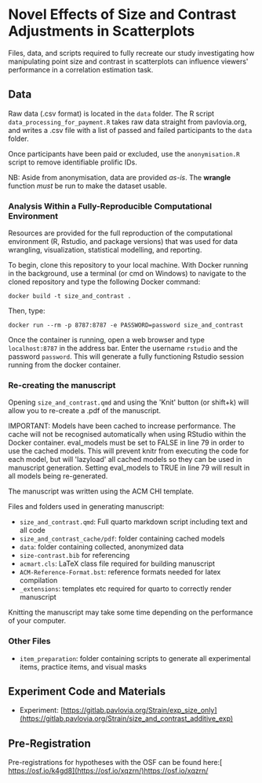 # Novel Effects of Size and Contrast Adjustments in Scatterplots

Files, data, and scripts required to fully recreate our study investigating how manipulating point size and contrast in scatterplots can influence viewers' performance in a correlation estimation task.

## Data

Raw data (.csv format) is located in the `data` folder. The R script `data_processing_for_payment.R` takes raw data straight from pavlovia.org, and writes a .csv file with a list of passed and failed participants to the `data` folder.

Once participants have been paid or excluded, use the `anonymisation.R` script to remove identifiable prolific IDs.

NB: Aside from anonymisation, data are provided *as-is*. The **wrangle** function *must* be run to make the dataset usable.

### Analysis Within a Fully-Reproducible Computational Environment

Resources are provided for the full reproduction of the computational environment (R, Rstudio, and package versions) that was used for data wrangling, visualization, statistical modelling, and reporting.

To begin, clone this repository to your local machine. With Docker running in the background, use a terminal (or cmd on Windows) to navigate to the cloned repository and type the following Docker command:

```docker build -t size_and_contrast .```

Then, type:

```docker run --rm -p 8787:8787 -e PASSWORD=password size_and_contrast```

Once the container is running, open a web browser and type `localhost:8787` in the address bar. Enter the username `rstudio` and the password `password`. This will generate a fully functioning Rstudio session running from the docker container.

### Re-creating the manuscript

Opening `size_and_contrast.qmd` and using the 'Knit' button (or shift+k) will allow you to re-create a .pdf of the manuscript.

IMPORTANT: Models have been cached to increase performance. The cache will not be recognised automatically when using RStudio within the Docker container. eval_models must be set to FALSE in line 79 in order to use the cached models. This will prevent knitr from executing the code for each model, but will 'lazyload' all cached models so they can be used in manuscript generation. Setting eval_models to TRUE in line 79 will result in all models being re-generated.

The manuscript was written using the ACM CHI template.

Files and folders used in generating manuscript:

 - `size_and_contrast.qmd`: Full quarto markdown script including text and all code
 - `size_and_contrast_cache/pdf`: folder containing cached models
 - `data`: folder containing collected, anonymized data
 - `size-contrast.bib` for referencing
 - `acmart.cls`: LaTeX class file required for building manuscript
 - `ACM-Reference-Format.bst`: reference formats needed for latex compilation
 - `_extensions`: templates etc required for quarto to correctly render manuscript

Knitting the manuscript may take some time depending on the performance of your computer.

### Other Files

 - `item_preparation`: folder containing scripts to generate all experimental items, practice items, and visual masks

## Experiment Code and Materials

 - Experiment: [https://gitlab.pavlovia.org/Strain/exp_size_only](https://gitlab.pavlovia.org/Strain/size_and_contrast_additive_exp)
 
## Pre-Registration

Pre-registrations for hypotheses with the OSF can be found here:[ https://osf.io/k4gd8](https://osf.io/xqzrn/)https://osf.io/xqzrn/
